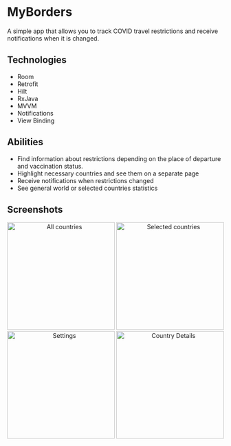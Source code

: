 # MyBorders
A simple app that allows you to track COVID travel restrictions and receive notifications when it is changed.

## Technologies
 - Room
 - Retrofit
 - Hilt
 - RxJava
 - MVVM
 - Notifications
 - View Binding
 
## Abilities
 - Find information about restrictions depending on the place of departure and vaccination status.
 - Highlight necessary countries and see them on a separate page
 - Receive notifications when restrictions changed
 - See general world or selected countries statistics
 
## Screenshots
 <p align="center">
  <img src="https://user-images.githubusercontent.com/86548856/185411924-c896b6fe-f589-4f1f-8e18-35b71fc69ddd.png" width="250" title="All countries">
  <img src="https://user-images.githubusercontent.com/86548856/185411971-162ffa72-a9cb-47d4-b47f-a15a6fa53253.png" width="250" title="Selected countries">
  <img src="https://user-images.githubusercontent.com/86548856/185411982-bd8cc903-11e2-4097-aa5c-a031e16638df.png" width="250" title="Settings">
  <img src="https://user-images.githubusercontent.com/86548856/185413962-5de443f0-31e6-476b-9a07-2532855ef5b1.png" width="250" title="Country Details">
</p>

